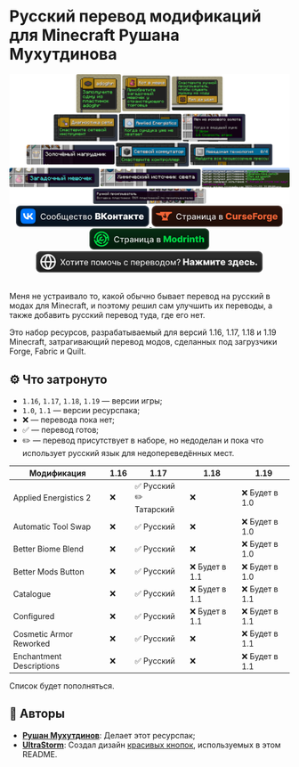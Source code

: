 # Русский перевод модификаций для Minecraft Рушана Мухутдинова

<div align="center">
<img src="preview.png">
<a href="https://vk.com/mc4444"><img height="38" src="vk.svg">
</a>
<a href="https://www.curseforge.com/minecraft/texture-packs/mods-ru"><img height="38" src="curseforge.svg">
</a>
<a href="https://modrinth.com/resourcepack/mods-ru"><img height="38" src="modrinth.svg">
</a>
<a href="https://github.com/RushanM/Minecraft-Mods-Russian-Translation/wiki/%D0%9F%D0%BE%D0%BC%D0%BE%D1%89%D1%8C-%D1%81-%D0%BF%D0%B5%D1%80%D0%B5%D0%B2%D0%BE%D0%B4%D0%BE%D0%BC"><img height="38" src="translate.svg">
</a>
</div>
<br>

Меня не устраивало то, какой обычно бывает перевод на русский в модах для Minecraft, и поэтому решил сам улучшить их переводы, а также добавить русский перевод туда, где его нет.

Это набор ресурсов, разрабатываемый для версий 1.16, 1.17, 1.18 и 1.19 Minecraft, затрагивающий перевод модов, сделанных под загрузчики Forge, Fabric и Quilt.

## ⚙️ Что затронуто

* `1.16`, `1.17`, `1.18`, `1.19` — версии игры;
* `1.0`, `1.1` — версии ресурспака;
* ❌ — перевода пока нет;
* ✅ — перевод готов;
* ✏️ — перевод присутствует в наборе, но недоделан и пока что использует русский язык для недопереведённых мест.

| Модификация | 1.16 | 1.17 | 1.18 | 1.19 |
| - | - | - | - | - |
| Applied Energistics 2 | ❌ | ✅ Русский<br>✏️ Татарский | ❌ | ❌ Будет в 1.0 |
| Automatic Tool Swap | ❌ | ✅ Русский                 | ❌ | ❌ Будет в 1.0 |
| Better Biome Blend | ❌ | ✅ Русский | ❌ | ❌ Будет в 1.0 |
| Better Mods Button | ❌ | ✅ Русский | ❌ Будет в 1.1 | ❌ Будет в 1.0 |
| Catalogue | ❌ | ✅ Русский | ❌ Будет в 1.1 | ❌ Будет в 1.1 |
| Configured | ❌ | ✅ Русский | ❌ Будет в 1.1 | ❌ Будет в 1.1 |
| Cosmetic Armor Reworked  | ❌ | ✅ Русский | ❌ | ❌ Будет в 1.1 |
| Enchantment Descriptions | ❌ | ✅ Русский | ❌ | ❌ Будет в 1.1 |

Список будет пополняться.

## 📛 Авторы

* [**Рушан Мухутдинов**](https://github.com/RushanM): Делает этот ресурспак;
* [**UltraStorm**](https://github.com/intergrav): Создал дизайн [красивых кнопок](https://github.com/intergrav/devins-badges), используемых в этом README.